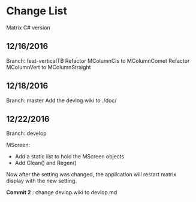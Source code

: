 # Change List

Matrix C# version

## 12/16/2016

Branch: feat-verticalTB
Refactor MColumnCls to MColumnComet
Refactor MColumnVert to MColumnStraight


## 12/18/2016

Branch: master
Add the devlog.wiki to ./doc/


## 12/22/2016

Branch: develop

MScreen:
* Add a static list to hold the MScreen objects
* Add Clean() and Regen()

Now after the setting was changed, the application will restart matrix display with the new setting.

**Commit 2** :
change devlop.wiki to devlop.md
